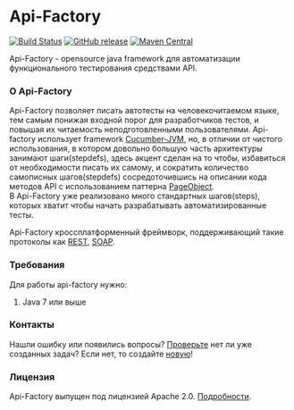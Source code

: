 # Api-Factory
[![Build Status](https://travis-ci.org/sbtqa/api-factory.svg?branch=master)](https://travis-ci.org/sbtqa/api-factory) [![GitHub release](https://img.shields.io/github/release/sbtqa/api-factory.svg?style=flat-square)](https://github.com/sbtqa/api-factory/releases) [![Maven Central](https://img.shields.io/maven-central/v/ru.sbtqa.tag/api-factory.svg)](https://mvnrepository.com/artifact/ru.sbtqa.tag/api-factory)

Api-Factory - opensource java framework для автоматизации функционального тестирования средствами API.  

### О Api-Factory

Api-Factory позволяет писать автотесты на человекочитаемом языке, тем самым понижая входной порог для разработчиков тестов, и повышая их читаемость неподготовленными пользователями. Api-factory использует framework [Cucumber-JVM](https://github.com/cucumber/cucumber-jvm), но, в отличии от чистого использования, в котором довольно большую часть архитектуры занимают шаги(stepdefs), здесь акцент сделан на то чтобы, избавиться от необходимости писать их самому, и сократить количество самописных шагов(stepdefs) сосредоточившись на описании кода методов API с использованием паттерна [PageObject](https://martinfowler.com/bliki/PageObject.html).   
В Api-Factory уже реализовано много стандартных шагов(steps), которых хватит чтобы начать разрабатывать автоматизированные тесты.  
  
Api-Factory кроссплатформенный фреймворк, поддерживающий такие протоколы как [REST](https://ru.wikipedia.org/wiki/REST), [SOAP](https://ru.wikipedia.org/wiki/SOAP).

### Требования
Для работы api-factory нужно:
1. Java 7 или выше

### Контакты
Нашли ошибку или появились вопросы? [Проверьте](https://github.com/sbtqa/api-factory/issues) нет ли уже созданных задач? Если нет, то создайте [новую](https://github.com/sbtqa/api-factory/issues/new)!

### Лицензия 
Api-Factory выпущен под лицензией Apache 2.0. [Подробности](https://github.com/sbtqa/api-factory/blob/master/LICENSE).